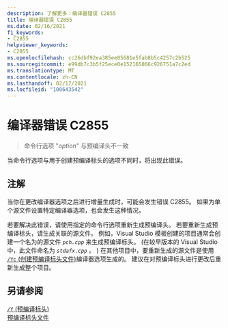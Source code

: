 ```yaml
---
description: 了解更多：编译器错误 C2855
title: 编译器错误 C2855
ms.date: 02/16/2021
f1_keywords:
- C2855
helpviewer_keywords:
- C2855
ms.openlocfilehash: cc26dbf92ea385ee05681e5fab8b5c4257c2b525
ms.sourcegitcommit: e99db7c3b5f25ece0e152165066c926751a7c2ed
ms.translationtype: MT
ms.contentlocale: zh-CN
ms.lasthandoff: 02/17/2021
ms.locfileid: "100643542"
---
```

# <a name="compiler-error-c2855"></a>编译器错误 C2855

> 命令行选项 "*option*" 与预编译头不一致

当命令行选项与用于创建预编译标头的选项不同时，将出现此错误。

## <a name="remarks"></a>注解

当你在更改编译器选项之后进行增量生成时，可能会发生错误 C2855。 如果为单个源文件设置特定编译器选项，也会发生这种情况。

若要解决此错误，请使用指定的命令行选项重新生成预编译头。 若要重新生成预编译标头，请生成关联的源文件。 例如，Visual Studio 模板创建的项目通常会创建一个名为的源文件 *`pch.cpp`* 来生成预编译标头。  (在较早版本的 Visual Studio 中，此文件命名为 *`stdafx.cpp`* 。 ) 在其他项目中，要重新生成的源文件是使用 [ `/Yc` (创建预编译标头文件)](../../build/reference/yc-create-precompiled-header-file.md)编译器选项生成的。 建议在对预编译标头进行更改后重新生成整个项目。

## <a name="see-also"></a>另请参阅

[`/Y` (预编译标头) ](../../build/reference/y-precompiled-headers.md)\
[预编译标头文件](../../build/creating-precompiled-header-files.md)
